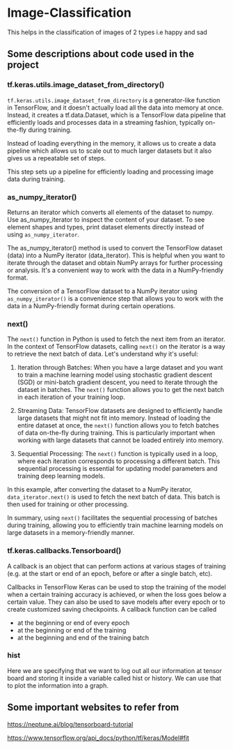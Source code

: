 # Image-Classification
This helps in the classification of images of 2 types i.e happy and sad

## Some descriptions about code used in the project
### tf.keras.utils.image_dataset_from_directory()
`tf.keras.utils.image_dataset_from_directory` is a generator-like function in TensorFlow, and it doesn't actually load all the data into memory at once. Instead, it creates a tf.data.Dataset, which is a TensorFlow data pipeline that efficiently loads and processes data in a streaming fashion, typically on-the-fly during training.

Instead of loading everything in the memory, it allows us to create a data pipeline which allows us to scale out to much larger datasets but it also gives us a repeatable set of steps.  

This step sets up a pipeline for efficiently loading and processing image data during training.

### as_numpy_iterator()
Returns an iterator which converts all elements of the dataset to numpy. Use as_numpy_iterator to inspect the content of your dataset. To see element shapes and types, print dataset elements directly instead of using `as_numpy_iterator`.

The as_numpy_iterator() method is used to convert the TensorFlow dataset (data) into a NumPy iterator (data_iterator). This is helpful when you want to iterate through the dataset and obtain NumPy arrays for further processing or analysis. It's a convenient way to work with the data in a NumPy-friendly format.

The conversion of a TensorFlow dataset to a NumPy iterator using `as_numpy_iterator()` is a convenience step that allows you to work with the data in a NumPy-friendly format during certain operations.

### next()
The `next()` function in Python is used to fetch the next item from an iterator. In the context of TensorFlow datasets, calling `next()` on the iterator is a way to retrieve the next batch of data. Let's understand why it's useful:

1. Iteration through Batches: When you have a large dataset and you want to train a machine learning model using stochastic gradient descent (SGD) or mini-batch gradient descent, you need to iterate through the dataset in batches. The `next()` function allows you to get the next batch in each iteration of your training loop.

2. Streaming Data: TensorFlow datasets are designed to efficiently handle large datasets that might not fit into memory. Instead of loading the entire dataset at once, the `next()` function allows you to fetch batches of data on-the-fly during training. This is particularly important when working with large datasets that cannot be loaded entirely into memory.

3. Sequential Processing: The `next()` function is typically used in a loop, where each iteration corresponds to processing a different batch. This sequential processing is essential for updating model parameters and training deep learning models.

In this example, after converting the dataset to a NumPy iterator, `data_iterator.next()` is used to fetch the next batch of data. This batch is then used for training or other processing.
 
In summary, using `next()` facilitates the sequential processing of batches during training, allowing you to efficiently train machine learning models on large datasets in a memory-friendly manner.

### tf.keras.callbacks.Tensorboard()
A callback is an object that can perform actions at various stages of training (e.g. at the start or end of an epoch, before or after a single batch, etc).

Callbacks in TensorFlow Keras can be used to stop the training of the model when a certain training accuracy is achieved, or when the loss goes below a certain value. They can also be used to save models after every epoch or to create customized saving checkpoints. A callback function can be called
- at the beginning or end of every epoch
- at the beginning or end of the training
- at the beginning and end of the training batch

### hist 
Here we are specifying that we want to log out all our information at tensor board and storing it inside a variable called hist or history. We can use that to plot the information into a graph. 

## Some important websites to refer from
https://neptune.ai/blog/tensorboard-tutorial

https://www.tensorflow.org/api_docs/python/tf/keras/Model#fit
